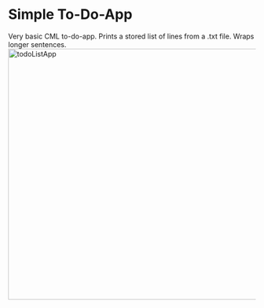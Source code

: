# Simple To-Do-App
Very basic CML to-do-app. Prints a stored list of lines from a .txt file. Wraps longer sentences. 
<img width="1011" height="511" alt="todoListApp" src="https://github.com/user-attachments/assets/6a966ed8-616b-4ba7-b493-b1cfc4772f69" />

